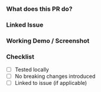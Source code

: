 ### What does this PR do?
<!-- Briefly describe the purpose of the pull request -->

### Linked Issue
<!-- Link the issue this PR is related to, if any -->

### Working Demo / Screenshot
<!-- Add screenshots or a Loom video if applicable -->

### Checklist
- [ ] Tested locally
- [ ] No breaking changes introduced
- [ ] Linked to issue (if applicable)

